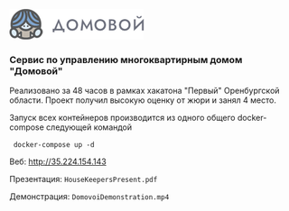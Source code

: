 ![logo](https://raw.githubusercontent.com/mkgor/domovoi/master/frontend/img/logo.png) 

### Сервис по управлению многоквартирным домом "Домовой"

Реализовано за 48 часов в рамках хакатона "Первый" Оренбургской области. Проект получил высокую оценку от жюри и занял 4 место. 



Запуск всех контейнеров производится из одного общего docker-compose следующей командой

````shell script
 docker-compose up -d
````


Веб: http://35.224.154.143

Презентация: `HouseKeepersPresent.pdf`

Демонстрация: `DomovoiDemonstration.mp4`
